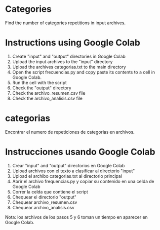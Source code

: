 # Categories
Find the number of categories repetitions in input archives.

# Instructions using Google Colab
1. Create "input" and "output" directories in Google Colab
2. Upload the input archives to the "input" directory
3. Upload the archives categorias.txt to the main directory
4. Open the script frecuencias.py and copy paste its contents to a cell in Google Colab.
5. Run the cell with the script
6. Check the "output" directory
7. Check the archivo_resumen.csv file
8. Check the archivo_analisis.csv file

# categorias
Encontrar el numero de repeticiones de categorias en archivos.

# Instrucciones usando Google Colab
1. Crear "input" and "output" directorios en Google Colab 
2. Upload archivos con el texto a clasificar al directorio "input"
3. Upload el archibo categorias.txt al directorio principal
4. Abrir el archivo frequencias.py y copiar su contenido en una celda de Google Colab
5. Correr la celda que contiene el script
6. Chequear el directorio "output"
7. Chequear archivo_resumen.csv
8. Chequear archivo_analisis.csv

Nota: los archivos de los pasos 5 y 6 toman un tiempo en aparecer en Google Colab.

